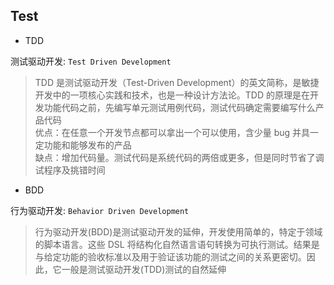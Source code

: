 ## Test

- TDD

测试驱动开发: `Test Driven Development`

> TDD 是测试驱动开发（Test-Driven Development）的英文简称，是敏捷开发中的一项核心实践和技术，也是一种设计方法论。TDD 的原理是在开发功能代码之前，先编写单元测试用例代码，测试代码确定需要编写什么产品代码  
> 优点：在任意一个开发节点都可以拿出一个可以使用，含少量 bug 并具一定功能和能够发布的产品  
> 缺点：增加代码量。测试代码是系统代码的两倍或更多，但是同时节省了调试程序及挑错时间

- BDD

行为驱动开发: `Behavior Driven Development`

> 行为驱动开发(BDD)是测试驱动开发的延伸，开发使用简单的，特定于领域的脚本语言。这些 DSL 将结构化自然语言语句转换为可执行测试。结果是与给定功能的验收标准以及用于验证该功能的测试之间的关系更密切。因此，它一般是测试驱动开发(TDD)测试的自然延伸
